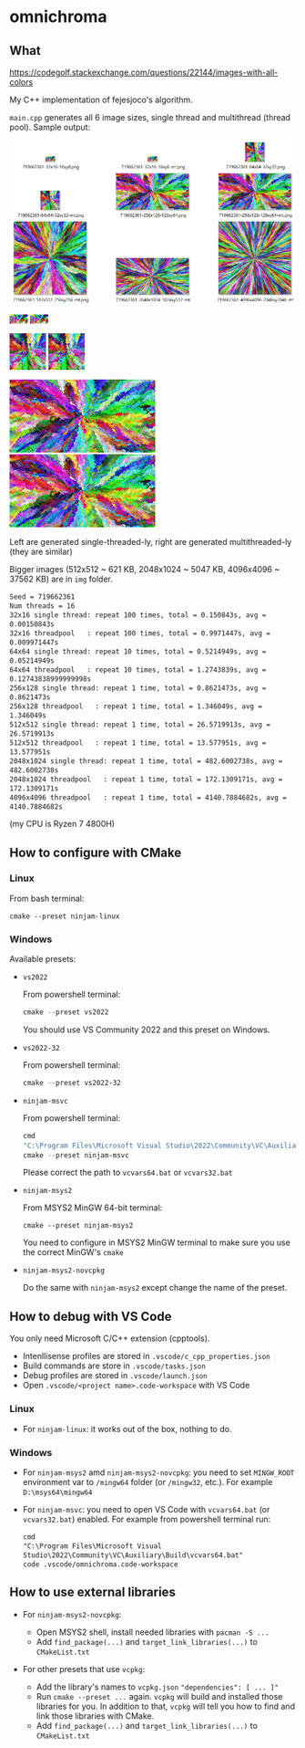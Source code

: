 # omnichroma

## What
https://codegolf.stackexchange.com/questions/22144/images-with-all-colors

My C++ implementation of fejesjoco's algorithm.

`main.cpp` generates all 6 image sizes, single thread and multithread (thread pool). Sample output:

![sameple-output-images](img/sample-output-images.png)

![32x16](img/719662361-32x16-16xy8.png) ![32x16-mt](img/719662361-32x16-16xy8-mt.png)

![64x64](img/719662361-64x64-32xy32.png) ![64x64-mt](img/719662361-64x64-32xy32-mt.png)

![256x128](img/719662361-256x128-128xy64.png) ![256x128-mt](img/719662361-256x128-128xy64-mt.png)

Left are generated single-threaded-ly, right are generated multithreaded-ly (they are similar)

Bigger images (512x512 \~ 621 KB, 2048x1024 \~ 5047 KB, 4096x4096 \~ 37562 KB) are in `img` folder.

```
Seed = 719662361
Num threads = 16
32x16 single thread: repeat 100 times, total = 0.150843s, avg = 0.00150843s
32x16 threadpool   : repeat 100 times, total = 0.9971447s, avg = 0.009971447s
64x64 single thread: repeat 10 times, total = 0.5214949s, avg = 0.05214949s
64x64 threadpool   : repeat 10 times, total = 1.2743839s, avg = 0.12743838999999998s
256x128 single thread: repeat 1 time, total = 0.8621473s, avg = 0.8621473s
256x128 threadpool   : repeat 1 time, total = 1.346049s, avg = 1.346049s
512x512 single thread: repeat 1 time, total = 26.5719913s, avg = 26.5719913s
512x512 threadpool   : repeat 1 time, total = 13.577951s, avg = 13.577951s
2048x1024 single thread: repeat 1 time, total = 482.6002738s, avg = 482.6002738s
2048x1024 threadpool   : repeat 1 time, total = 172.1309171s, avg = 172.1309171s
4096x4096 threadpool   : repeat 1 time, total = 4140.7884682s, avg = 4140.7884682s
```

(my CPU is Ryzen 7 4800H)

## How to configure with CMake

### Linux
From bash terminal:
```
cmake --preset ninjam-linux
```

### Windows
Available presets:

- `vs2022`

  From powershell terminal:
  ```powershell
  cmake --preset vs2022
  ```
  You should use VS Community 2022 and this preset on Windows.

- `vs2022-32`

  From powershell terminal:
  ```powershell
  cmake --preset vs2022-32
  ```

- `ninjam-msvc`

  From powershell terminal:
  ```powershell
  cmd
  "C:\Program Files\Microsoft Visual Studio\2022\Community\VC\Auxiliary\Build\vcvars64.bat"
  cmake --preset ninjam-msvc
  ```
  Please correct the path to `vcvars64.bat` or `vcvars32.bat`

- `ninjam-msys2`

  From MSYS2 MinGW 64-bit terminal:
  ```
  cmake --preset ninjam-msys2
  ```
  You need to configure in MSYS2 MinGW terminal to make sure you use the correct MinGW's `cmake`

- `ninjam-msys2-novcpkg`

  Do the same with `ninjam-msys2` except change the name of the preset.

## How to debug with VS Code

You only need Microsoft C/C++ extension (cpptools).

- Intenllisense profiles are stored in `.vscode/c_cpp_properties.json`
- Build commands are store in `.vscode/tasks.json`
- Debug profiles are stored in `.vscode/launch.json`
- Open `.vscode/<project name>.code-workspace` with VS Code

### Linux

- For `ninjam-linux`: it works out of the box, nothing to do.

### Windows

- For `ninjam-msys2` amd `ninjam-msys2-novcpkg`: you need to set `MINGW_ROOT` environment var to `/mingw64` folder (or `/mingw32`, etc.). For example `D:\msys64\mingw64`

- For `ninjam-msvc`: you need to open VS Code with `vcvars64.bat` (or `vcvars32.bat`) enabled. For example from powershell terminal run:

  ```
  cmd
  "C:\Program Files\Microsoft Visual Studio\2022\Community\VC\Auxiliary\Build\vcvars64.bat"
  code .vscode/omnichroma.code-workspace
  ```

## How to use external libraries

- For `ninjam-msys2-novcpkg`:
  - Open MSYS2 shell, install needed libraries with `pacman -S ...`
  - Add `find_package(...)` and `target_link_libraries(...)` to `CMakeList.txt`

- For other presets that use `vcpkg`:
  - Add the library's names to `vcpkg.json` `"dependencies": [ ... ]"`
  - Run `cmake --preset ...` again. `vcpkg` will build and installed those libraries for you. In addition to that, `vcpkg` will tell you how to find and link those libraries with CMake.
  - Add `find_package(...)` and `target_link_libraries(...)` to `CMakeList.txt`
